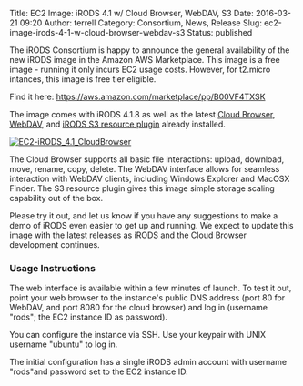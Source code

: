 Title: EC2 Image: iRODS 4.1 w/ Cloud Browser, WebDAV, S3
Date: 2016-03-21 09:20
Author: terrell
Category: Consortium, News, Release
Slug: ec2-image-irods-4-1-w-cloud-browser-webdav-s3
Status: published

The iRODS Consortium is happy to announce the general availability of
the new iRODS image in the Amazon AWS Marketplace. This image is a free
image - running it only incurs EC2 usage costs. However, for t2.micro
intances, this image is free tier eligible.

Find it here: <https://aws.amazon.com/marketplace/pp/B00VF4TXSK>

The image comes with iRODS 4.1.8 as well as the latest [Cloud
Browser](https://github.com/DICE-UNC/irods-cloud-browser),
[WebDAV](https://github.com/DICE-UNC/irods-webdav), and [iRODS S3
resource plugin](https://github.com/irods/irods_resource_plugin_s3)
already installed.

[![EC2-iRODS\_4.1\_CloudBrowser](http://irods.org/wp-content/uploads/2016/03/EC2-iRODS_4.1_CloudBrowser-1024x612.png)](http://irods.org/wp-content/uploads/2016/03/EC2-iRODS_4.1_CloudBrowser.png)

The Cloud Browser supports all basic file interactions: upload,
download, move, rename, copy, delete. The WebDAV interface allows for
seamless interaction with WebDAV clients, including Windows Explorer and
MacOSX Finder. The S3 resource plugin gives this image simple storage
scaling capability out of the box.

Please try it out, and let us know if you have any suggestions to make a
demo of iRODS even easier to get up and running. We expect to update
this image with the latest releases as iRODS and the Cloud Browser
development continues.

### Usage Instructions

The web interface is available within a few minutes of launch. To test
it out, point your web browser to the instance's public DNS address
(port 80 for WebDAV, and port 8080 for the cloud browser) and log in
(username "rods"; the EC2 instance ID as password).

You can configure the instance via SSH. Use your keypair with UNIX
username "ubuntu" to log in.

The initial configuration has a single iRODS admin account with username
"rods"and password set to the EC2 instance ID.
